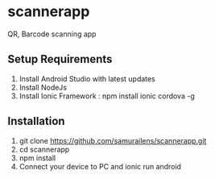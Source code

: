 # scannerapp
QR, Barcode scanning app


## Setup Requirements
1. Install Android Studio with latest updates
2. Install NodeJs
3. Install Ionic Framework : npm install ionic cordova -g 

## Installation
1. git clone https://github.com/samurailens/scannerapp.git 
2. cd scannerapp
3. npm install
4. Connect your device to PC and ionic run android


